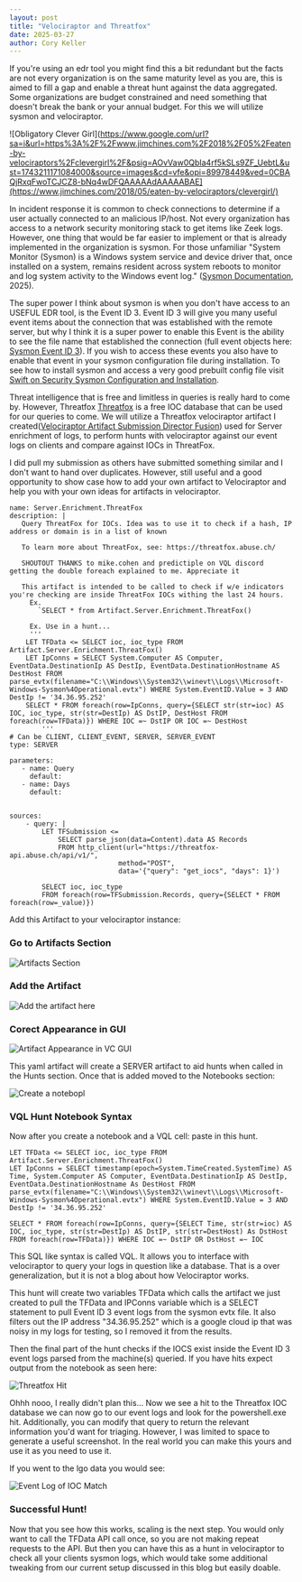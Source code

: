 ```yaml
---
layout: post
title: "Velociraptor and Threatfox"
date: 2025-03-27
author: Cory Keller
---
```


If you're using an edr tool you might find this a bit redundant but the facts are not every organization is on the same maturity level as you are, this is aimed to fill a gap and enable a threat hunt against the data aggregated. Some organizations are budget constrained and need something that doesn't break the bank or your annual budget. For this we will utilize sysmon and velociraptor. 

![Obligatory Clever Girl](https://www.google.com/url?sa=i&url=https%3A%2F%2Fwww.jimchines.com%2F2018%2F05%2Featen-by-velociraptors%2Fclevergirl%2F&psig=AOvVaw0QbIa4rf5kSLs9ZF_UebtL&ust=1743211171084000&source=images&cd=vfe&opi=89978449&ved=0CBAQjRxqFwoTCJCZ8-bNq4wDFQAAAAAdAAAAABAE](https://www.jimchines.com/2018/05/eaten-by-velociraptors/clevergirl/)

In incident response it is common to check connections to determine if a user actually connected to an malicious IP/host. Not every organization has access to a network security monitoring stack to get items like Zeek logs. However, one thing that would be far easier to implement or that is already implemented in the organization is sysmon. For those unfamiliar "System Monitor (Sysmon) is a Windows system service and device driver that, once installed on a system, remains resident across system reboots to monitor and log system activity to the Windows event log." ([Sysmon Documentation][sysmon-docs], 2025). 

The super power I think about sysmon is when you don't have access to an USEFUL EDR tool, is the Event ID 3. Event ID 3 will give you many useful event items about the connection that was established with the remote server, but why I think it is a super power to enable this Event is the ability to see the file name that established the connection (full event objects here: [Sysmon Event ID 3][event-id-3]). If you wish to access these events you also have to enable that event in your sysmon configuration file during installation. To see how to install sysmon and access a very good prebuilt config file visit [Swift on Security Sysmon Configuration and Installation][swift-config].

Threat intelligence that is free and limitless in queries is really hard to come by. However, Threatfox [Threatfox][threatfox] is a free IOC database that can be used for our queries to come. We will utilize a Threatfox velociraptor artifact I created([Velociraptor Artifact Submission Director Fusion][dfusion-tf]) used for Server enrichment of logs, to perform hunts with velociraptor against our event logs on clients and compare against IOCs in ThreatFox. 

I did pull my submission as others have submitted something similar and I don't want to hand over duplicates. However, still useful and a good opportunity to show case how to add your own artifact to Velociraptor and help you with your own ideas for artifacts in velociraptor.

```
name: Server.Enrichment.ThreatFox
description: |
   Query ThreatFox for IOCs. Idea was to use it to check if a hash, IP address or domain is in a list of known
   
   To learn more about ThreatFox, see: https://threatfox.abuse.ch/
   
   SHOUTOUT THANKS to mike.cohen and predictiple on VQL discord getting the double foreach explained to me. Appreciate it
   
   This artifact is intended to be called to check if w/e indicators you're checking are inside ThreatFox IOCs withing the last 24 hours. 
     Ex.
       `SELECT * from Artifact.Server.Enrichment.ThreatFox()
       
     Ex. Use in a hunt...
     '''
    LET TFData <= SELECT ioc, ioc_type FROM Artifact.Server.Enrichment.ThreatFox()
    LET IpConns = SELECT System.Computer AS Computer, EventData.DestinationIp AS DestIp, EventData.DestinationHostname AS DestHost FROM parse_evtx(filename="C:\\Windows\\System32\\winevt\\Logs\\Microsoft-Windows-Sysmon%4Operational.evtx") WHERE System.EventID.Value = 3 AND DestIp != '34.36.95.252'
    SELECT * FROM foreach(row=IpConns, query={SELECT str(str=ioc) AS IOC, ioc_type, str(str=DestIp) AS DstIP, DestHost FROM foreach(row=TFData)}) WHERE IOC =~ DstIP OR IOC =~ DestHost
        '''
# Can be CLIENT, CLIENT_EVENT, SERVER, SERVER_EVENT
type: SERVER

parameters:
   - name: Query
     default:
   - name: Days
     default:


sources:
    - query: |
        LET TFSubmission <= 
            SELECT parse_json(data=Content).data AS Records
            FROM http_client(url="https://threatfox-api.abuse.ch/api/v1/",
                           method="POST",
                           data='{"query": "get_iocs", "days": 1}')
        
        SELECT ioc, ioc_type
        FROM foreach(row=TFSubmission.Records, query={SELECT * FROM foreach(row=_value)})
```

Add this Artifact to your velociraptor instance:

### Go to Artifacts Section

![Artifacts Section](/assets/images/view-artifacts.png)

### Add the Artifact

![Add the artifact here](/assets/images/addartifact.png)

### Corect Appearance in GUI

![Artifact Appearance in VC GUI](/assets/images/threatfox-artifact.png)

This yaml artifact will create a SERVER artifact to aid hunts when called in the Hunts section. Once that is added moved to the Notebooks section:

![Create a notebopl ](/assets/images/vc-notebooks.png)

### VQL Hunt Notebook Syntax

Now after you create a notebook and a VQL cell: paste in this hunt.

```
LET TFData <= SELECT ioc, ioc_type FROM Artifact.Server.Enrichment.ThreatFox()
LET IpConns = SELECT timestamp(epoch=System.TimeCreated.SystemTime) AS Time, System.Computer AS Computer, EventData.DestinationIp AS DestIp, EventData.DestinationHostname As DestHost FROM parse_evtx(filename="C:\\Windows\\System32\\winevt\\Logs\\Microsoft-Windows-Sysmon%4Operational.evtx") WHERE System.EventID.Value = 3 AND DestIp != '34.36.95.252' 

SELECT * FROM foreach(row=IpConns, query={SELECT Time, str(str=ioc) AS IOC, ioc_type, str(str=DestIp) AS DstIP, str(str=DestHost) As DstHost FROM foreach(row=TFData)}) WHERE IOC =~ DstIP OR DstHost =~ IOC
```

This SQL like syntax is called VQL. It allows you to interface with velociraptor to query your logs in question like a database. That is a over generalization, but it is not a blog about how Velociraptor works. 

This hunt will create two variables TFData which calls the artifact we just created to pull the TFData and IPConns variable which is a SELECT statement to pull Event ID 3 event logs from the sysmon evtx file. It also filters out the IP address "34.36.95.252" which is a google cloud ip that was noisy in my logs for testing, so I removed it from the results.

Then the final part of the hunt checks if the IOCS exist inside the Event ID 3 event logs parsed from the machine(s) queried. If you have hits expect output from the notebook as seen here:

![Threatfox Hit](/assets/images/threatfox-hit.png)

Ohhh nooo, I really didn't plan this... Now we see a hit to the Threatfox IOC database we can now go to our event logs and look for the powershell.exe hit. Additionally, you can modify that query to return the relevant information you'd want for triaging. However, I was limited to space to generate a useful screenshot. In the real world you can make this yours and use it as you need to use it. 

If you went to the lgo data you would see:

![Event Log of IOC Match](/assets/images/eventlogdata.png)

### Successful Hunt!

Now that you see how this works, scaling is the next step. You would only want to call the TFData API call once, so you are not making repeat requests to the API. But then you can have this as a hunt in velociraptor to check all your clients sysmon logs, which would take some additional tweaking from our current setup discussed in this blog but easily doable. 

[sysmon-docs]: https://learn.microsoft.com/en-us/sysinternals/downloads/sysmon
[event-id-3]: https://www.ultimatewindowssecurity.com/securitylog/encyclopedia/event.aspx?source=Sysmon&eventID=3
[swift-config]:https://github.com/SwiftOnSecurity/sysmon-config
[velociraptor]: https://docs.velociraptor.app/
[threatfox]: https://threatfox.abuse.ch/browse/
[dfusion-tf]: https://github.com/Velocidex/velociraptor-docs/pull/806/commits/04a11ec401203729fb989e3c6dc9556245818571
